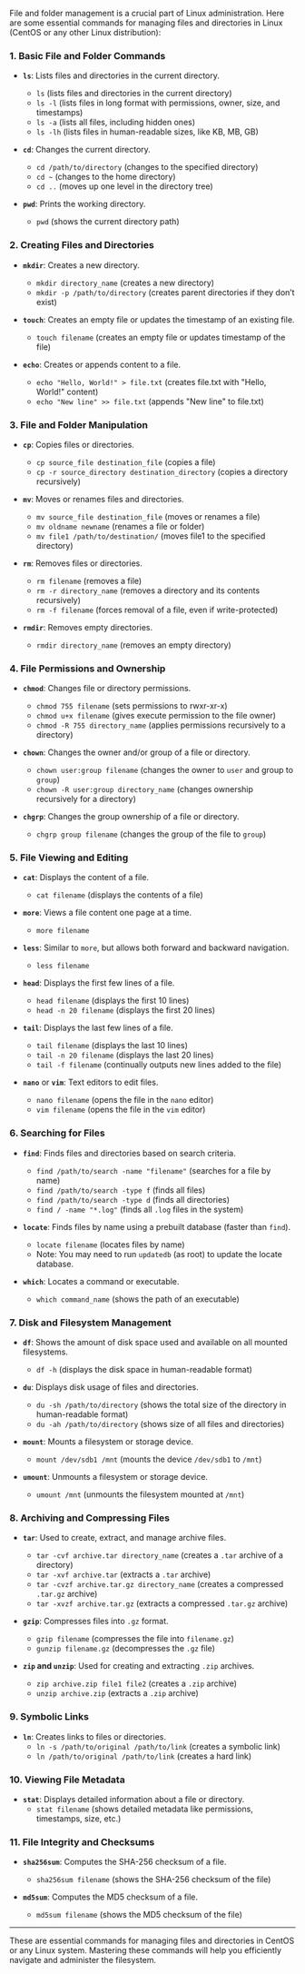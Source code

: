 File and folder management is a crucial part of Linux administration. Here are some essential commands for managing files and directories in Linux (CentOS or any other Linux distribution):

### 1. **Basic File and Folder Commands**

- **`ls`**: Lists files and directories in the current directory.
  - `ls` (lists files and directories in the current directory)
  - `ls -l` (lists files in long format with permissions, owner, size, and timestamps)
  - `ls -a` (lists all files, including hidden ones)
  - `ls -lh` (lists files in human-readable sizes, like KB, MB, GB)

- **`cd`**: Changes the current directory.
  - `cd /path/to/directory` (changes to the specified directory)
  - `cd ~` (changes to the home directory)
  - `cd ..` (moves up one level in the directory tree)

- **`pwd`**: Prints the working directory.
  - `pwd` (shows the current directory path)

### 2. **Creating Files and Directories**

- **`mkdir`**: Creates a new directory.
  - `mkdir directory_name` (creates a new directory)
  - `mkdir -p /path/to/directory` (creates parent directories if they don’t exist)

- **`touch`**: Creates an empty file or updates the timestamp of an existing file.
  - `touch filename` (creates an empty file or updates timestamp of the file)

- **`echo`**: Creates or appends content to a file.
  - `echo "Hello, World!" > file.txt` (creates file.txt with "Hello, World!" content)
  - `echo "New line" >> file.txt` (appends "New line" to file.txt)

### 3. **File and Folder Manipulation**

- **`cp`**: Copies files or directories.
  - `cp source_file destination_file` (copies a file)
  - `cp -r source_directory destination_directory` (copies a directory recursively)

- **`mv`**: Moves or renames files and directories.
  - `mv source_file destination_file` (moves or renames a file)
  - `mv oldname newname` (renames a file or folder)
  - `mv file1 /path/to/destination/` (moves file1 to the specified directory)

- **`rm`**: Removes files or directories.
  - `rm filename` (removes a file)
  - `rm -r directory_name` (removes a directory and its contents recursively)
  - `rm -f filename` (forces removal of a file, even if write-protected)

- **`rmdir`**: Removes empty directories.
  - `rmdir directory_name` (removes an empty directory)

### 4. **File Permissions and Ownership**

- **`chmod`**: Changes file or directory permissions.
  - `chmod 755 filename` (sets permissions to rwxr-xr-x)
  - `chmod u+x filename` (gives execute permission to the file owner)
  - `chmod -R 755 directory_name` (applies permissions recursively to a directory)

- **`chown`**: Changes the owner and/or group of a file or directory.
  - `chown user:group filename` (changes the owner to `user` and group to `group`)
  - `chown -R user:group directory_name` (changes ownership recursively for a directory)

- **`chgrp`**: Changes the group ownership of a file or directory.
  - `chgrp group filename` (changes the group of the file to `group`)

### 5. **File Viewing and Editing**

- **`cat`**: Displays the content of a file.
  - `cat filename` (displays the contents of a file)

- **`more`**: Views a file content one page at a time.
  - `more filename`

- **`less`**: Similar to `more`, but allows both forward and backward navigation.
  - `less filename`

- **`head`**: Displays the first few lines of a file.
  - `head filename` (displays the first 10 lines)
  - `head -n 20 filename` (displays the first 20 lines)

- **`tail`**: Displays the last few lines of a file.
  - `tail filename` (displays the last 10 lines)
  - `tail -n 20 filename` (displays the last 20 lines)
  - `tail -f filename` (continually outputs new lines added to the file)

- **`nano`** or **`vim`**: Text editors to edit files.
  - `nano filename` (opens the file in the `nano` editor)
  - `vim filename` (opens the file in the `vim` editor)

### 6. **Searching for Files**

- **`find`**: Finds files and directories based on search criteria.
  - `find /path/to/search -name "filename"` (searches for a file by name)
  - `find /path/to/search -type f` (finds all files)
  - `find /path/to/search -type d` (finds all directories)
  - `find / -name "*.log"` (finds all `.log` files in the system)

- **`locate`**: Finds files by name using a prebuilt database (faster than `find`).
  - `locate filename` (locates files by name)
  - Note: You may need to run `updatedb` (as root) to update the locate database.

- **`which`**: Locates a command or executable.
  - `which command_name` (shows the path of an executable)

### 7. **Disk and Filesystem Management**

- **`df`**: Shows the amount of disk space used and available on all mounted filesystems.
  - `df -h` (displays the disk space in human-readable format)

- **`du`**: Displays disk usage of files and directories.
  - `du -sh /path/to/directory` (shows the total size of the directory in human-readable format)
  - `du -ah /path/to/directory` (shows size of all files and directories)

- **`mount`**: Mounts a filesystem or storage device.
  - `mount /dev/sdb1 /mnt` (mounts the device `/dev/sdb1` to `/mnt`)
  
- **`umount`**: Unmounts a filesystem or storage device.
  - `umount /mnt` (unmounts the filesystem mounted at `/mnt`)

### 8. **Archiving and Compressing Files**

- **`tar`**: Used to create, extract, and manage archive files.
  - `tar -cvf archive.tar directory_name` (creates a `.tar` archive of a directory)
  - `tar -xvf archive.tar` (extracts a `.tar` archive)
  - `tar -cvzf archive.tar.gz directory_name` (creates a compressed `.tar.gz` archive)
  - `tar -xvzf archive.tar.gz` (extracts a compressed `.tar.gz` archive)

- **`gzip`**: Compresses files into `.gz` format.
  - `gzip filename` (compresses the file into `filename.gz`)
  - `gunzip filename.gz` (decompresses the `.gz` file)

- **`zip` and `unzip`**: Used for creating and extracting `.zip` archives.
  - `zip archive.zip file1 file2` (creates a `.zip` archive)
  - `unzip archive.zip` (extracts a `.zip` archive)

### 9. **Symbolic Links**

- **`ln`**: Creates links to files or directories.
  - `ln -s /path/to/original /path/to/link` (creates a symbolic link)
  - `ln /path/to/original /path/to/link` (creates a hard link)

### 10. **Viewing File Metadata**

- **`stat`**: Displays detailed information about a file or directory.
  - `stat filename` (shows detailed metadata like permissions, timestamps, size, etc.)

### 11. **File Integrity and Checksums**

- **`sha256sum`**: Computes the SHA-256 checksum of a file.
  - `sha256sum filename` (shows the SHA-256 checksum of the file)

- **`md5sum`**: Computes the MD5 checksum of a file.
  - `md5sum filename` (shows the MD5 checksum of the file)

---

These are essential commands for managing files and directories in CentOS or any Linux system. Mastering these commands will help you efficiently navigate and administer the filesystem.

